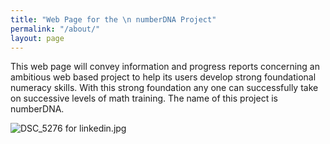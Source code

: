 ```yaml
---
title: "Web Page for the \n numberDNA Project"
permalink: "/about/"
layout: page
---
```


This web page will convey information and progress reports concerning an ambitious web based project to help its users develop strong foundational numeracy skills.  With this strong foundation any one can successfully take on  successive levels of math training. The name of this project is numberDNA.  

![DSC_5276 for linkedin.jpg](/uploads/DSC_5276%20for%20linkedin.jpg)